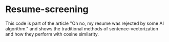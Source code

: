 # Resume-screening
This code is part of the article "Oh no, my resume was rejected by some AI algorithm." and shows the traditional methods of sentence-vectorization and how they perform with cosine similarity.
